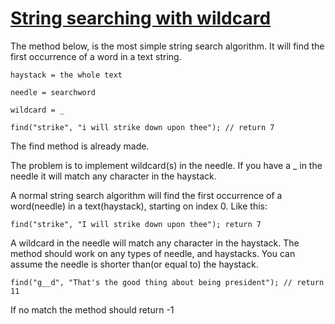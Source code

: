 # [String searching with wildcard](https://www.codewars.com/kata/string-searching-with-wildcard "https://www.codewars.com/kata/546c7f89bed2e12fb300056f")

The method below, is the most simple string search algorithm. It will find the first occurrence of a word in a text string.

`haystack = the whole text`

`needle = searchword`

`wildcard = _`

```
find("strike", "i will strike down upon thee"); // return 7
```


The find method is already made. 

The problem is to implement wildcard(s) in the needle. If you have a _ in the needle it will match any character in the haystack.  


A normal string search algorithm will find the first occurrence of a word(needle) in a text(haystack), starting on index 0. Like this:

```
find("strike", "I will strike down upon thee"); return 7
```

A wildcard in the needle will match any character in the haystack. The method should work on any types of needle, and haystacks. You can assume the needle is shorter than(or equal to) the haystack.

```
find("g__d", "That's the good thing about being president"); // return 11
```

If no match the method should return -1
